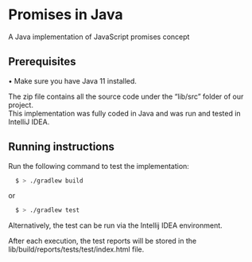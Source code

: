 # Promises in Java 
A Java implementation of JavaScript promises concept

## Prerequisites
• Make sure you have Java 11 installed. 

The zip file contains all the source code under the “lib/src” folder of our project. <br/>
This implementation was fully coded in Java and was run and tested in IntelliJ IDEA. 

## Running instructions 

Run the following command to test the implementation:

```bash
  $ > ./gradlew build
```

or 

```bash
  $ > ./gradlew test
```

Alternatively, the test can be run via the Intellij IDEA environment. 

After each execution, the test reports will be stored in the lib/build/reports/tests/test/index.html file.

